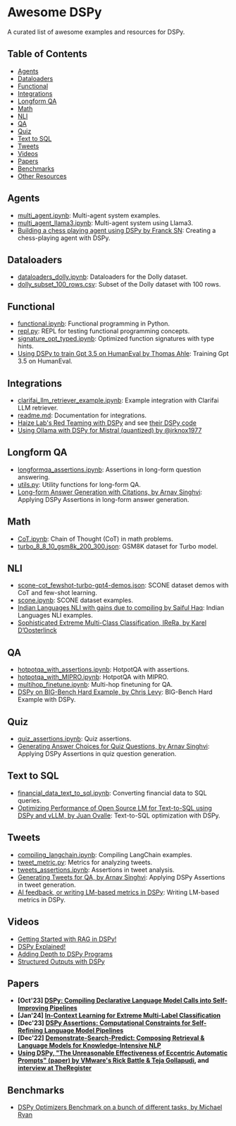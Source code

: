 # Awesome DSPy

A curated list of awesome examples and resources for DSPy.

## Table of Contents

- [Agents](#agents)
- [Dataloaders](#dataloaders)
- [Functional](#functional)
- [Integrations](#integrations)
- [Longform QA](#longform-qa)
- [Math](#math)
- [NLI](#nli)
- [QA](#qa)
- [Quiz](#quiz)
- [Text to SQL](#text-to-sql)
- [Tweets](#tweets)
- [Videos](#videos)
- [Papers](#papers)
- [Benchmarks](#benchmarks)
- [Other Resources](#other-resources)

## Agents

- [multi_agent.ipynb](https://github.com/stanfordnlp/dspy/blob/main/examples/agents/multi_agent.ipynb): Multi-agent system examples.
- [multi_agent_llama3.ipynb](https://github.com/stanfordnlp/dspy/blob/main/examples/agents/multi_agent_llama3.ipynb): Multi-agent system using Llama3.
- [Building a chess playing agent using DSPy by Franck SN](https://medium.com/thoughts-on-machine-learning/building-a-chess-playing-agent-using-dspy-9b87c868f71e): Creating a chess-playing agent with DSPy.

## Dataloaders

- [dataloaders_dolly.ipynb](https://github.com/stanfordnlp/dspy/blob/main/examples/dataloaders/dataloaders_dolly.ipynb): Dataloaders for the Dolly dataset.
- [dolly_subset_100_rows.csv](https://github.com/stanfordnlp/dspy/blob/main/examples/dataloaders/dolly_subset_100_rows.csv): Subset of the Dolly dataset with 100 rows.

## Functional

- [functional.ipynb](https://github.com/stanfordnlp/dspy/blob/main/examples/functional/functional.ipynb): Functional programming in Python.
- [repl.py](https://github.com/stanfordnlp/dspy/blob/main/examples/functional/repl.py): REPL for testing functional programming concepts.
- [signature_opt_typed.ipynb](https://github.com/stanfordnlp/dspy/blob/main/examples/functional/signature_opt_typed.ipynb): Optimized function signatures with type hints.
- [Using DSPy to train Gpt 3.5 on HumanEval by Thomas Ahle](https://github.com/stanfordnlp/dspy/blob/main/examples/functional/functional.ipynb): Training Gpt 3.5 on HumanEval.

## Integrations

- [clarifai_llm_retriever_example.ipynb](https://github.com/stanfordnlp/dspy/blob/main/examples/integrations/clarifai/clarifai_llm_retriever_example.ipynb): Example integration with Clarifai LLM retriever.
- [readme.md](https://github.com/stanfordnlp/dspy/blob/main/examples/integrations/readme.md): Documentation for integrations.
- [Haize Lab's Red Teaming with DSPy](https://blog.haizelabs.com/posts/dspy/) and see [their DSPy code](https://github.com/haizelabs/dspy-redteam)
- [Using Ollama with DSPy for Mistral (quantized) by @jrknox1977](https://gist.github.com/jrknox1977/78c17e492b5a75ee5bbaf9673aee4641)

## Longform QA

- [longformqa_assertions.ipynb](https://github.com/stanfordnlp/dspy/blob/main/examples/longformqa/longformqa_assertions.ipynb): Assertions in long-form question answering.
- [utils.py](https://github.com/stanfordnlp/dspy/blob/main/examples/longformqa/utils.py): Utility functions for long-form QA.
- [Long-form Answer Generation with Citations, by Arnav Singhvi](https://colab.research.google.com/github/stanfordnlp/dspy/blob/main/examples/longformqa/longformqa_assertions.ipynb): Applying DSPy Assertions in long-form answer generation.

## Math

- [CoT.ipynb](https://github.com/stanfordnlp/dspy/blob/main/examples/math/gsm8k/CoT.ipynb): Chain of Thought (CoT) in math problems.
- [turbo_8_8_10_gsm8k_200_300.json](https://github.com/stanfordnlp/dspy/blob/main/examples/math/gsm8k/turbo_8_8_10_gsm8k_200_300.json): GSM8K dataset for Turbo model.

## NLI

- [scone-cot_fewshot-turbo-gpt4-demos.json](https://github.com/stanfordnlp/dspy/blob/main/examples/nli/scone/scone-cot_fewshot-turbo-gpt4-demos.json): SCONE dataset demos with CoT and few-shot learning.
- [scone.ipynb](https://github.com/stanfordnlp/dspy/blob/main/examples/nli/scone/scone.ipynb): SCONE dataset examples.
- [Indian Languages NLI with gains due to compiling by Saiful Haq](https://github.com/saifulhaq95/DSPy-Indic/blob/main/indicxlni.ipynb): Indian Languages NLI examples.
- [Sophisticated Extreme Multi-Class Classification, IReRa, by Karel D’Oosterlinck](https://github.com/KarelDO/xmc.dspy)

## QA

- [hotpotqa_with_assertions.ipynb](https://github.com/stanfordnlp/dspy/blob/main/examples/qa/hotpot/hotpotqa_with_assertions.ipynb): HotpotQA with assertions.
- [hotpotqa_with_MIPRO.ipynb](https://github.com/stanfordnlp/dspy/blob/main/examples/qa/hotpot/hotpotqa_with_MIPRO.ipynb): HotpotQA with MIPRO.
- [multihop_finetune.ipynb](https://github.com/stanfordnlp/dspy/blob/main/examples/qa/hotpot/multihop_finetune.ipynb): Multi-hop finetuning for QA.
- [DSPy on BIG-Bench Hard Example, by Chris Levy](https://drchrislevy.github.io/posts/dspy/dspy.html): BIG-Bench Hard Example with DSPy.

## Quiz

- [quiz_assertions.ipynb](https://github.com/stanfordnlp/dspy/blob/main/examples/quiz/quiz_assertions.ipynb): Quiz assertions.
- [Generating Answer Choices for Quiz Questions, by Arnav Singhvi](https://colab.research.google.com/github/stanfordnlp/dspy/blob/main/examples/quiz/quiz_assertions.ipynb): Applying DSPy Assertions in quiz question generation.

## Text to SQL

- [financial_data_text_to_sql.ipynb](https://github.com/stanfordnlp/dspy/blob/main/examples/text_to_sql/financial_data_text_to_sql.ipynb): Converting financial data to SQL queries.
- [Optimizing Performance of Open Source LM for Text-to-SQL using DSPy and vLLM, by Juan Ovalle](https://github.com/jjovalle99/DSPy-Text2SQL): Text-to-SQL optimization with DSPy.

## Tweets

- [compiling_langchain.ipynb](https://github.com/stanfordnlp/dspy/blob/main/examples/tweets/compiling_langchain.ipynb): Compiling LangChain examples.
- [tweet_metric.py](https://github.com/stanfordnlp/dspy/blob/main/examples/tweets/tweet_metric.py): Metrics for analyzing tweets.
- [tweets_assertions.ipynb](https://github.com/stanfordnlp/dspy/blob/main/examples/tweets/tweets_assertions.ipynb): Assertions in tweet analysis.
- [Generating Tweets for QA, by Arnav Singhvi](https://colab.research.google.com/github/stanfordnlp/dspy/blob/main/examples/tweets/tweets_assertions.ipynb): Applying DSPy Assertions in tweet generation.
- [AI feedback, or writing LM-based metrics in DSPy](https://github.com/stanfordnlp/dspy/blob/main/examples/tweets/tweet_metric.py): Writing LM-based metrics in DSPy.

## Videos

- [Getting Started with RAG in DSPy!](https://www.youtube.com/watch?v=CEuUG4Umfxs&list=PLnn6VZp3hqNs_4E6toR990Pg1-2aDuzDq)
- [DSPy Explained!](https://www.youtube.com/watch?v=41EfOY0Ldkc&list=PLnn6VZp3hqNs_4E6toR990Pg1-2aDuzDq&index=2)
- [Adding Depth to DSPy Programs](https://www.youtube.com/watch?v=0c7Ksd6BG88&list=PLnn6VZp3hqNs_4E6toR990Pg1-2aDuzDq&index=3)
- [Structured Outputs with DSPy](https://www.youtube.com/watch?v=tVw3CwrN5-8&list=PLnn6VZp3hqNs_4E6toR990Pg1-2aDuzDq&index=4)

## Papers

- **[Oct'23] [DSPy: Compiling Declarative Language Model Calls into Self-Improving Pipelines](https://arxiv.org/abs/2310.03714)**
- **[Jan'24] [In-Context Learning for Extreme Multi-Label Classification](https://arxiv.org/abs/2401.12178)**
- **[Dec'23] [DSPy Assertions: Computational Constraints for Self-Refining Language Model Pipelines](https://arxiv.org/abs/2312.13382)**
- **[Dec'22] [Demonstrate-Search-Predict: Composing Retrieval & Language Models for Knowledge-Intensive NLP](https://arxiv.org/abs/2212.14024.pdf)**
- **[Using DSPy, "The Unreasonable Effectiveness of Eccentric Automatic Prompts" (paper) by VMware's Rick Battle & Teja Gollapudi](https://arxiv.org/abs/2402.10949), and [interview at TheRegister](https://www.theregister.com/2024/02/22/prompt_engineering_ai_models/)**

## Benchmarks

- [DSPy Optimizers Benchmark on a bunch of different tasks, by Michael Ryan](https://github.com/stanfordnlp/dspy/tree/main/testing/tasks)
